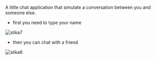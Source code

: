 A little chat application that simulate a conversation between you and someone else.

- first you need to type your name 

![slika7](https://github.com/merimas01/Chat-App/assets/94557948/908a65cb-b6b8-407c-ac26-2f0888845238)

- then you can chat with a friend

![slika6](https://github.com/merimas01/Chat-App/assets/94557948/ef46fcbb-ebdf-4979-9b4e-8b244ea980a8)
